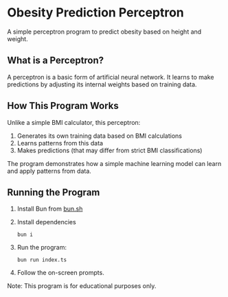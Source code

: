 # Obesity Prediction Perceptron

A simple perceptron program to predict obesity based on height and weight.

## What is a Perceptron?

A perceptron is a basic form of artificial neural network. It learns to make predictions by adjusting its internal weights based on training data.

## How This Program Works

Unlike a simple BMI calculator, this perceptron:

1. Generates its own training data based on BMI calculations
2. Learns patterns from this data
3. Makes predictions (that may differ from strict BMI classifications)

The program demonstrates how a simple machine learning model can learn and apply patterns from data.

## Running the Program

1. Install Bun from [bun.sh](https://bun.sh/)

2. Install dependencies

   ```
   bun i
   ```

3. Run the program:

   ```
   bun run index.ts
   ```

4. Follow the on-screen prompts.

Note: This program is for educational purposes only.
